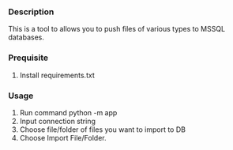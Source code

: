 ### Description
This is a tool to allows you to push files of various types to MSSQL databases.

### Prequisite
1. Install requirements.txt
   
### Usage
1. Run command
python -m app
2. Input connection string
3. Choose file/folder of files you want to import to DB
4. Choose Import File/Folder.
